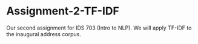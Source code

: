 # Assignment-2-TF-IDF
Our second assignment for IDS 703 (Intro to NLP). We will apply TF-IDF to the inaugural address corpus. 
